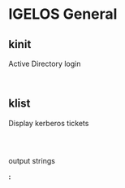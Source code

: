 # IGELOS General

## kinit

Active Directory login

```bash

```
```bash

```

## klist

Display kerberos tickets

```bash

```
```bash

```

## 

output strings

**:**

```bash

```

```bash

```